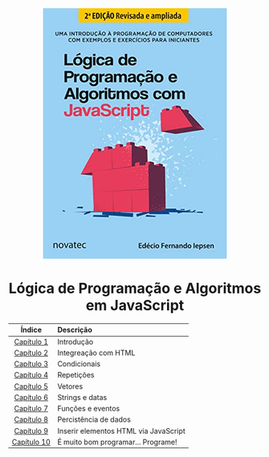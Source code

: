 <div align="center">
	<img src="./.github/capa.jpg">
	<h1>Lógica de Programação e Algoritmos em JavaScript</h1>

|           Índice           | Descrição                             |
| :------------------------: | :------------------------------------ |
| [Capítulo 1](/capitulo01/) | Introdução                            |
| [Capítulo 2](/capitulo02/) | Integreação com HTML                  |
| [Capítulo 3](/capitulo03/) | Condicionais                          |
| [Capítulo 4](/capitulo04/) | Repetições                            |
| [Capítulo 5](/capitulo05/) | Vetores                               |
| [Capítulo 6](/capitulo06/) | Strings e datas                       |
| [Capítulo 7](/capitulo07/) | Funções e eventos                     |
| [Capítulo 8](/capitulo08/) | Percistência de dados                 |
| [Capítulo 9](/capitulo09/) | Inserir elementos HTML via JavaScript |
| [Capítulo 10](/capitulo10) | É muito bom programar... Programe!    |

</div>
